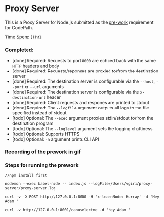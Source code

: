 # Proxy Server
This is a Proxy Server for Node.js submitted as the [pre-work](http://courses.codepath.com/snippets/intro_to_nodejs/prework) requirement for CodePath.

Time Spent: [1 hr]

### Completed:
- [done] Required: Requests to port `8000` are echoed back with the same `HTTP` headers and body
- [done] Required: Requests/reponses are proxied to/from the destination server
- [done] Required: The destination server is configurable via the `--host`, `--port` or `--url` arguments
- [done] Required: The destination server is configurable via the `x-destination-url` header
- [done] Required: Client requests and respones are printed to stdout
- [done] Required: The `--logfile` argument outputs all logs to the file specified instead of stdout
- [todo] Optional: The `--exec` argument proxies stdin/stdout to/from the destination program
- [todo] Optional: The `--loglevel` argument sets the logging chattiness
- [todo] Optional: Supports HTTPS
- [todo] Optional: `-h` argument prints CLI API

### Recording of the prework in gif

### Steps for running the prework

```
//npm install first

nodemon --exec babel-node -- index.js --logFile=/Users/vgiri/proxy-server/proxy-server.log

curl -v -X POST http://127.0.0.1:8000 -H 'x-learnNode: Hurray' -d 'Hey Adam '

curl -v http://127.0.0.1:8001/canuselectme -d 'Hey Adam '

```

